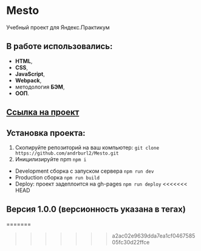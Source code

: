 # Mesto
Учебный проект для Яндекс.Практикум

## В работе использовались:
- **HTML**,
- **CSS**,
- **JavaScript**,
- **Webpack**,
- методология **БЭМ**,
- **ООП**.

## [Ссылка на проект](https://andrburl2.github.io/Mesto/)

## Установка проекта:
1. Скопируйте репозиторий на ваш компьютер:
`git clone https://github.com/andrburl2/Mesto.git`
2. Иницилизируйте npm `npm i`
* Development сборка с запуском сервера
`npm run dev`
* Production сборка
`npm run build`
* Deploy: проект задеплоится на gh-pages
`npm run deploy`
<<<<<<< HEAD

## Версия 1.0.0 (версионность указана в тегах)
=======
>>>>>>> a2ac02e9639dda7ea1cf046758505fc30d22ffce
